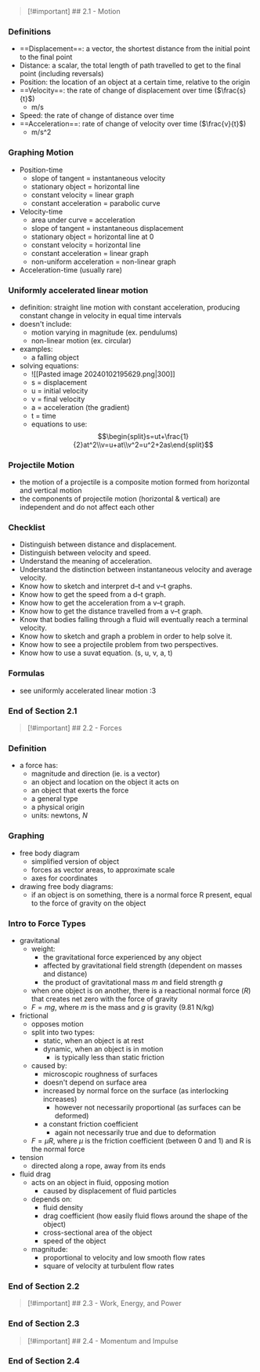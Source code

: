 
>[!#important] ## 2.1 - Motion
### Definitions
- ==Displacement==: a vector, the shortest distance from the initial point to the final point
- Distance: a scalar, the total length of path travelled to get to the final point (including reversals)
- Position: the location of an object at a certain time, relative to the origin
- ==Velocity==: the rate of change of displacement over time ($\frac{s}{t}$)
	- m/s
- Speed: the rate of change of distance over time
- ==Acceleration==: rate of change of velocity over time ($\frac{v}{t}$)
	- m/s^2
### Graphing Motion
- Position-time
	- slope of tangent = instantaneous velocity
	- stationary object = horizontal line
	- constant velocity = linear graph
	- constant acceleration = parabolic curve
- Velocity-time
	- area under curve = acceleration
	- slope of tangent = instantaneous displacement
	- stationary object = horizontal line at 0
	- constant velocity = horizontal line
	- constant acceleration = linear graph
	- non-uniform acceleration = non-linear graph
- Acceleration-time (usually rare)

### Uniformly accelerated linear motion
- definition: straight line motion with constant acceleration, producing constant change in velocity in equal time intervals
- doesn't include:
	- motion varying in magnitude (ex. pendulums)
	- non-linear motion (ex. circular)
- examples:
	- a falling object
- solving equations:
	- ![[Pasted image 20240102195629.png|300]]
	- s = displacement
	- u = initial velocity
	- v = final velocity
	- a = acceleration (the gradient)
	- t = time
	- equations to use: $$\begin{split}s=ut+\frac{1}{2}at^2\\v=u+at\\v^2=u^2+2as\end{split}$$
### Projectile Motion
- the motion of a projectile is a composite motion formed from horizontal and vertical motion
- the components of projectile motion (horizontal & vertical) are independent and do not affect each other
### Checklist
- Distinguish between distance and displacement. 
- Distinguish between velocity and speed. 
- Understand the meaning of acceleration. 
- Understand the distinction between instantaneous velocity and average velocity. 
- Know how to sketch and interpret d–t and v–t graphs. 
- Know how to get the speed from a d–t graph. 
- Know how to get the acceleration from a v–t graph. 
- Know how to get the distance travelled from a v–t graph. 
- Know that bodies falling through a fluid will eventually reach a terminal velocity. 
- Know how to sketch and graph a problem in order to help solve it. 
- Know how to see a projectile problem from two perspectives. 
- Know how to use a suvat equation. (s, u, v, a, t)
### Formulas
- see uniformly accelerated linear motion :3
### End of Section 2.1

>[!#important] ## 2.2 - Forces
### Definition
- a force has:
	- magnitude and direction (ie. is a vector)
	- an object and location on the object it acts on
	- an object that exerts the force
	- a general type
	- a physical origin
	- units: newtons, $N$
### Graphing
- free body diagram
	- simplified version of object
	- forces as vector areas, to approximate scale
	- axes for coordinates
- drawing free body diagrams:
	- if an object is on something, there is a normal force R present, equal to the force of gravity on the object
### Intro to Force Types
- gravitational
	- weight: 
		- the gravitational force experienced by any object
		- affected by gravitational field strength (dependent on masses and distance)
		- the product of gravitational mass $m$ and field strength $g$
	- when one object is on another, there is a reactional normal force ($R)$ that creates net zero with the force of gravity
	- $F=mg$, where $m$ is the mass and $g$ is gravity (9.81 N/kg)
- frictional
	- opposes motion
	- split into two types:
		- static, when an object is at rest
		- dynamic, when an object is in motion
			- is typically less than static friction
	- caused by:
		- microscopic roughness of surfaces
		- doesn't depend on surface area
		- increased by normal force on the surface (as interlocking increases)
			- however not necessarily proportional (as surfaces can be deformed)
		- a constant friction coefficient
			- again not necessarily true and due to deformation
	- $F=\mu R$, where $\mu$ is the friction coefficient (between 0 and 1) and R is the normal force
- tension
	- directed along a rope, away from its ends
- fluid drag
	- acts on an object in fluid, opposing motion
		- caused by displacement of fluid particles
	- depends on:
		- fluid density
		- drag coefficient (how easily fluid flows around the shape of the object)
		- cross-sectional area of the object
		- speed of the object
	- magnitude:
		- proportional to velocity and low smooth flow rates
		- square of velocity at turbulent flow rates
### 
### End of Section 2.2

>[!#important] ## 2.3 - Work, Energy, and Power

### End of Section 2.3

>[!#important] ## 2.4 - Momentum and Impulse

### End of Section 2.4
